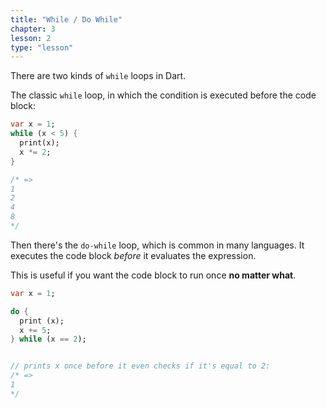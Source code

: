 ```yaml
---
title: "While / Do While"
chapter: 3
lesson: 2
type: "lesson"
---
```


There are two kinds of `while` loops in Dart.

The classic `while` loop, in which the condition is executed before the code block: 
```dart
var x = 1;
while (x < 5) {
  print(x);
  x *= 2; 
}

/* =>
1
2
4
8
*/
```

Then there's the `do-while` loop, which is common in many languages. It executes the code block *before* it evaluates the expression.

This is useful if you want the code block to run once **no matter what**.

```dart
var x = 1;

do {
  print (x);
  x += 5; 
} while (x == 2);


// prints x once before it even checks if it's equal to 2:
/* =>
1
*/
```

